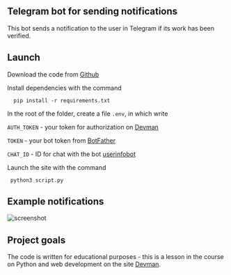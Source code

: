 ## Telegram bot for sending notifications

This bot sends a notification to the user in Telegram if its work has been verified.

## Launch

Download the code from [Github](https://github.com/Sharipat/dvmn-telegram-bot)

Install dependencies with the command

```
  pip install -r requirements.txt
  ```

In the root of the folder, create a file ```.env```, in which write

``` AUTH_TOKEN ``` - your token for authorization on [Devman](https://dvmn.org/api/docs/)

```TOKEN``` - your bot token from [BotFather](https://telegram.me/BotFather)

``` CHAT_ID ``` - ID for chat with the bot [userinfobot](https://telegram.me/userinfobot)

Launch the site with the command
  ```
   python3 script.py
  ```


## Example notifications

  ![screenshot](/screenshot-bot.png)

## Project goals

The code is written for educational purposes - this is a lesson in the course on Python and web development on the site [Devman](https://dvmn.org).